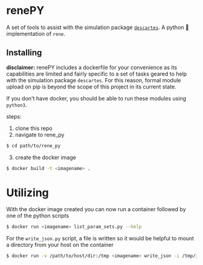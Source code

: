 # renePY

A set of tools to assist with the simulation package [`descartes`](github.com/jcbain/descartes). A python 🐍 implementation of `rene`.

## Installing

**disclaimer:** renePY includes a dockerfile for your convenience as its capabilities are limited and fairly specific to a set of tasks geared to help with the simulation package `descartes`. For this reason, formal module upload on pip is beyond the scope of this project in its current state. 

If you don't have docker, you should be able to run these modules using `python3`.

steps:

1. clone this repo
2. navigate to rene_py
```sh
$ cd path/to/rene_py
```
3. create the docker image
```sh
$ docker build -t <imagename> .
```

# Utilizing

With the docker image created you can now run a container followed by one of the python scripts

```sh
$ docker run <imagename> list_param_sets.py --help
```

For the `write_json.py` script, a file is written so it would be helpful to mount a directory from your host on the container

```sh
$ docker run -v /path/to/host/dir:/tmp <imagename> write_json -i /tmp/input.txt -o /tmp/output.json
```


